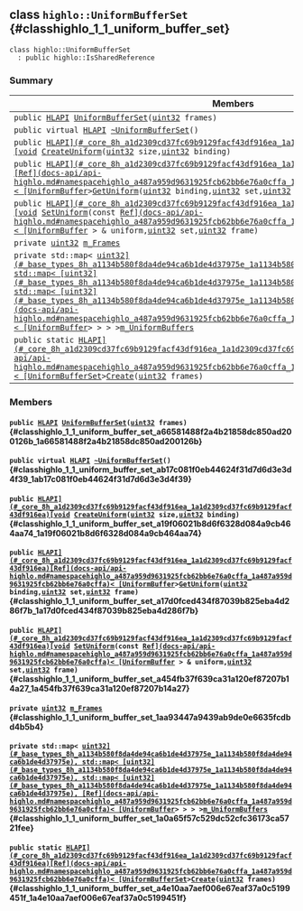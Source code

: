 ## class `highlo::UniformBufferSet` {#classhighlo_1_1_uniform_buffer_set}

```
class highlo::UniformBufferSet
  : public highlo::IsSharedReference
```

### Summary

 Members                        | Descriptions                                
--------------------------------|---------------------------------------------
`public `[`HLAPI`](#_core_8h_a1d2309cd37fc69b9129facf43df916ea_1a1d2309cd37fc69b9129facf43df916ea)` `[`UniformBufferSet`](#classhighlo_1_1_uniform_buffer_set_a66581488f2a4b21858dc850ad200126b_1a66581488f2a4b21858dc850ad200126b)`(`[`uint32`](#_base_types_8h_a1134b580f8da4de94ca6b1de4d37975e_1a1134b580f8da4de94ca6b1de4d37975e)` frames)` | 
`public virtual `[`HLAPI`](#_core_8h_a1d2309cd37fc69b9129facf43df916ea_1a1d2309cd37fc69b9129facf43df916ea)` `[`~UniformBufferSet`](#classhighlo_1_1_uniform_buffer_set_ab17c081f0eb44624f31d7d6d3e3d4f39_1ab17c081f0eb44624f31d7d6d3e3d4f39)`()` | 
`public `[`HLAPI](#_core_8h_a1d2309cd37fc69b9129facf43df916ea_1a1d2309cd37fc69b9129facf43df916ea)[void`](#imgui__impl__opengl3__loader_8h_ac668e7cffd9e2e9cfee428b9b2f34fa7_1ac668e7cffd9e2e9cfee428b9b2f34fa7)` `[`CreateUniform`](#classhighlo_1_1_uniform_buffer_set_a19f06021b8d6f6328d084a9cb464aa74_1a19f06021b8d6f6328d084a9cb464aa74)`(`[`uint32`](#_base_types_8h_a1134b580f8da4de94ca6b1de4d37975e_1a1134b580f8da4de94ca6b1de4d37975e)` size,`[`uint32`](#_base_types_8h_a1134b580f8da4de94ca6b1de4d37975e_1a1134b580f8da4de94ca6b1de4d37975e)` binding)` | 
`public `[`HLAPI](#_core_8h_a1d2309cd37fc69b9129facf43df916ea_1a1d2309cd37fc69b9129facf43df916ea)[Ref](docs-api/api-highlo.md#namespacehighlo_a487a959d9631925fcb62bb6e76a0cffa_1a487a959d9631925fcb62bb6e76a0cffa)< [UniformBuffer`](docs-api/api-highlo--UniformBuffer.md#classhighlo_1_1_uniform_buffer)` > `[`GetUniform`](#classhighlo_1_1_uniform_buffer_set_a17d0fced434f87039b825eba4d286f7b_1a17d0fced434f87039b825eba4d286f7b)`(`[`uint32`](#_base_types_8h_a1134b580f8da4de94ca6b1de4d37975e_1a1134b580f8da4de94ca6b1de4d37975e)` binding,`[`uint32`](#_base_types_8h_a1134b580f8da4de94ca6b1de4d37975e_1a1134b580f8da4de94ca6b1de4d37975e)` set,`[`uint32`](#_base_types_8h_a1134b580f8da4de94ca6b1de4d37975e_1a1134b580f8da4de94ca6b1de4d37975e)` frame)` | 
`public `[`HLAPI](#_core_8h_a1d2309cd37fc69b9129facf43df916ea_1a1d2309cd37fc69b9129facf43df916ea)[void`](#imgui__impl__opengl3__loader_8h_ac668e7cffd9e2e9cfee428b9b2f34fa7_1ac668e7cffd9e2e9cfee428b9b2f34fa7)` `[`SetUniform`](#classhighlo_1_1_uniform_buffer_set_a454fb37f639ca31a120ef87207b14a27_1a454fb37f639ca31a120ef87207b14a27)`(const `[`Ref](docs-api/api-highlo.md#namespacehighlo_a487a959d9631925fcb62bb6e76a0cffa_1a487a959d9631925fcb62bb6e76a0cffa)< [UniformBuffer`](docs-api/api-highlo--UniformBuffer.md#classhighlo_1_1_uniform_buffer)` > & uniform,`[`uint32`](#_base_types_8h_a1134b580f8da4de94ca6b1de4d37975e_1a1134b580f8da4de94ca6b1de4d37975e)` set,`[`uint32`](#_base_types_8h_a1134b580f8da4de94ca6b1de4d37975e_1a1134b580f8da4de94ca6b1de4d37975e)` frame)` | 
`private `[`uint32`](#_base_types_8h_a1134b580f8da4de94ca6b1de4d37975e_1a1134b580f8da4de94ca6b1de4d37975e)` `[`m_Frames`](#classhighlo_1_1_uniform_buffer_set_1aa93447a9439ab9de0e6635fcdbd4b5b4) | 
`private std::map< `[`uint32](#_base_types_8h_a1134b580f8da4de94ca6b1de4d37975e_1a1134b580f8da4de94ca6b1de4d37975e), std::map< [uint32](#_base_types_8h_a1134b580f8da4de94ca6b1de4d37975e_1a1134b580f8da4de94ca6b1de4d37975e), std::map< [uint32](#_base_types_8h_a1134b580f8da4de94ca6b1de4d37975e_1a1134b580f8da4de94ca6b1de4d37975e), [Ref](docs-api/api-highlo.md#namespacehighlo_a487a959d9631925fcb62bb6e76a0cffa_1a487a959d9631925fcb62bb6e76a0cffa)< [UniformBuffer`](docs-api/api-highlo--UniformBuffer.md#classhighlo_1_1_uniform_buffer)` > > > > `[`m_UniformBuffers`](#classhighlo_1_1_uniform_buffer_set_1a0a65f57c529dc52cfc36173ca5721fee) | 
`public static `[`HLAPI](#_core_8h_a1d2309cd37fc69b9129facf43df916ea_1a1d2309cd37fc69b9129facf43df916ea)[Ref](docs-api/api-highlo.md#namespacehighlo_a487a959d9631925fcb62bb6e76a0cffa_1a487a959d9631925fcb62bb6e76a0cffa)< [UniformBufferSet`](#classhighlo_1_1_uniform_buffer_set)` > `[`Create`](#classhighlo_1_1_uniform_buffer_set_a4e10aa7aef006e67eaf37a0c5199451f_1a4e10aa7aef006e67eaf37a0c5199451f)`(`[`uint32`](#_base_types_8h_a1134b580f8da4de94ca6b1de4d37975e_1a1134b580f8da4de94ca6b1de4d37975e)` frames)` | 

### Members

#### `public `[`HLAPI`](#_core_8h_a1d2309cd37fc69b9129facf43df916ea_1a1d2309cd37fc69b9129facf43df916ea)` `[`UniformBufferSet`](#classhighlo_1_1_uniform_buffer_set_a66581488f2a4b21858dc850ad200126b_1a66581488f2a4b21858dc850ad200126b)`(`[`uint32`](#_base_types_8h_a1134b580f8da4de94ca6b1de4d37975e_1a1134b580f8da4de94ca6b1de4d37975e)` frames)` {#classhighlo_1_1_uniform_buffer_set_a66581488f2a4b21858dc850ad200126b_1a66581488f2a4b21858dc850ad200126b}

#### `public virtual `[`HLAPI`](#_core_8h_a1d2309cd37fc69b9129facf43df916ea_1a1d2309cd37fc69b9129facf43df916ea)` `[`~UniformBufferSet`](#classhighlo_1_1_uniform_buffer_set_ab17c081f0eb44624f31d7d6d3e3d4f39_1ab17c081f0eb44624f31d7d6d3e3d4f39)`()` {#classhighlo_1_1_uniform_buffer_set_ab17c081f0eb44624f31d7d6d3e3d4f39_1ab17c081f0eb44624f31d7d6d3e3d4f39}

#### `public `[`HLAPI](#_core_8h_a1d2309cd37fc69b9129facf43df916ea_1a1d2309cd37fc69b9129facf43df916ea)[void`](#imgui__impl__opengl3__loader_8h_ac668e7cffd9e2e9cfee428b9b2f34fa7_1ac668e7cffd9e2e9cfee428b9b2f34fa7)` `[`CreateUniform`](#classhighlo_1_1_uniform_buffer_set_a19f06021b8d6f6328d084a9cb464aa74_1a19f06021b8d6f6328d084a9cb464aa74)`(`[`uint32`](#_base_types_8h_a1134b580f8da4de94ca6b1de4d37975e_1a1134b580f8da4de94ca6b1de4d37975e)` size,`[`uint32`](#_base_types_8h_a1134b580f8da4de94ca6b1de4d37975e_1a1134b580f8da4de94ca6b1de4d37975e)` binding)` {#classhighlo_1_1_uniform_buffer_set_a19f06021b8d6f6328d084a9cb464aa74_1a19f06021b8d6f6328d084a9cb464aa74}

#### `public `[`HLAPI](#_core_8h_a1d2309cd37fc69b9129facf43df916ea_1a1d2309cd37fc69b9129facf43df916ea)[Ref](docs-api/api-highlo.md#namespacehighlo_a487a959d9631925fcb62bb6e76a0cffa_1a487a959d9631925fcb62bb6e76a0cffa)< [UniformBuffer`](docs-api/api-highlo--UniformBuffer.md#classhighlo_1_1_uniform_buffer)` > `[`GetUniform`](#classhighlo_1_1_uniform_buffer_set_a17d0fced434f87039b825eba4d286f7b_1a17d0fced434f87039b825eba4d286f7b)`(`[`uint32`](#_base_types_8h_a1134b580f8da4de94ca6b1de4d37975e_1a1134b580f8da4de94ca6b1de4d37975e)` binding,`[`uint32`](#_base_types_8h_a1134b580f8da4de94ca6b1de4d37975e_1a1134b580f8da4de94ca6b1de4d37975e)` set,`[`uint32`](#_base_types_8h_a1134b580f8da4de94ca6b1de4d37975e_1a1134b580f8da4de94ca6b1de4d37975e)` frame)` {#classhighlo_1_1_uniform_buffer_set_a17d0fced434f87039b825eba4d286f7b_1a17d0fced434f87039b825eba4d286f7b}

#### `public `[`HLAPI](#_core_8h_a1d2309cd37fc69b9129facf43df916ea_1a1d2309cd37fc69b9129facf43df916ea)[void`](#imgui__impl__opengl3__loader_8h_ac668e7cffd9e2e9cfee428b9b2f34fa7_1ac668e7cffd9e2e9cfee428b9b2f34fa7)` `[`SetUniform`](#classhighlo_1_1_uniform_buffer_set_a454fb37f639ca31a120ef87207b14a27_1a454fb37f639ca31a120ef87207b14a27)`(const `[`Ref](docs-api/api-highlo.md#namespacehighlo_a487a959d9631925fcb62bb6e76a0cffa_1a487a959d9631925fcb62bb6e76a0cffa)< [UniformBuffer`](docs-api/api-highlo--UniformBuffer.md#classhighlo_1_1_uniform_buffer)` > & uniform,`[`uint32`](#_base_types_8h_a1134b580f8da4de94ca6b1de4d37975e_1a1134b580f8da4de94ca6b1de4d37975e)` set,`[`uint32`](#_base_types_8h_a1134b580f8da4de94ca6b1de4d37975e_1a1134b580f8da4de94ca6b1de4d37975e)` frame)` {#classhighlo_1_1_uniform_buffer_set_a454fb37f639ca31a120ef87207b14a27_1a454fb37f639ca31a120ef87207b14a27}

#### `private `[`uint32`](#_base_types_8h_a1134b580f8da4de94ca6b1de4d37975e_1a1134b580f8da4de94ca6b1de4d37975e)` `[`m_Frames`](#classhighlo_1_1_uniform_buffer_set_1aa93447a9439ab9de0e6635fcdbd4b5b4) {#classhighlo_1_1_uniform_buffer_set_1aa93447a9439ab9de0e6635fcdbd4b5b4}

#### `private std::map< `[`uint32](#_base_types_8h_a1134b580f8da4de94ca6b1de4d37975e_1a1134b580f8da4de94ca6b1de4d37975e), std::map< [uint32](#_base_types_8h_a1134b580f8da4de94ca6b1de4d37975e_1a1134b580f8da4de94ca6b1de4d37975e), std::map< [uint32](#_base_types_8h_a1134b580f8da4de94ca6b1de4d37975e_1a1134b580f8da4de94ca6b1de4d37975e), [Ref](docs-api/api-highlo.md#namespacehighlo_a487a959d9631925fcb62bb6e76a0cffa_1a487a959d9631925fcb62bb6e76a0cffa)< [UniformBuffer`](docs-api/api-highlo--UniformBuffer.md#classhighlo_1_1_uniform_buffer)` > > > > `[`m_UniformBuffers`](#classhighlo_1_1_uniform_buffer_set_1a0a65f57c529dc52cfc36173ca5721fee) {#classhighlo_1_1_uniform_buffer_set_1a0a65f57c529dc52cfc36173ca5721fee}

#### `public static `[`HLAPI](#_core_8h_a1d2309cd37fc69b9129facf43df916ea_1a1d2309cd37fc69b9129facf43df916ea)[Ref](docs-api/api-highlo.md#namespacehighlo_a487a959d9631925fcb62bb6e76a0cffa_1a487a959d9631925fcb62bb6e76a0cffa)< [UniformBufferSet`](#classhighlo_1_1_uniform_buffer_set)` > `[`Create`](#classhighlo_1_1_uniform_buffer_set_a4e10aa7aef006e67eaf37a0c5199451f_1a4e10aa7aef006e67eaf37a0c5199451f)`(`[`uint32`](#_base_types_8h_a1134b580f8da4de94ca6b1de4d37975e_1a1134b580f8da4de94ca6b1de4d37975e)` frames)` {#classhighlo_1_1_uniform_buffer_set_a4e10aa7aef006e67eaf37a0c5199451f_1a4e10aa7aef006e67eaf37a0c5199451f}

